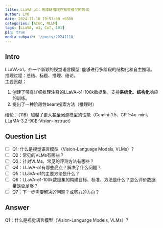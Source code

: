 ```yaml
---
title: LLaVA o1：思维链推理在视觉模型的尝试
author: LYK
date: 2024-11-18 19:53:00 +0800
categories: [AIGC, MLLM]
tags: [LLaVA, o1, CoT, 101]
pin: true
media_subpath: '/posts/20241118'
---
```


## Intro
LLaVA-o1，介一个新颖的视觉语言模型, 能够进行多阶段的结构化和自主推理。  
推理过程：总结、标题、推理、结论。  
主要贡献：
1. 创建了带有详细推理注释的LLaVA-o1-100k数据集，支持<b>系统化</b>、<b>结构化</b>响应的训练。
2. 提出了一种阶段性beam搜索方法（推理时）  

结论：（11B）超越了更大甚至闭源模型的性能（Gemini-1.5、GPT-4o-mini、LLaMA-3.2-90B-Vision-instruct）


## Question List
- [ ] Q1: 什么是视觉语言模型（Vision-Language Models, VLMs）?
- [ ] Q2：常见的VLMs有哪些？
- [ ] Q3：针对VLMs，常见的评测方法有哪些？
- [ ] Q4：LLaVA-o1有哪些亮点？解决了什么问题？
- [ ] Q5：LLaVA-o1的主要方法是什么？
- [ ] Q6：LLaVA-o1-100k数据集的构建目标、标准、方法是什么？怎么评价数据量是否足够？
- [ ] Q7：下一步需要解决的问题？或努力的方向？

## Answer
Q1：什么是视觉语言模型（Vision-Language Models, VLMs）?
  
